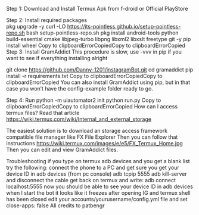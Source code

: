 Step 1: Download and Install Termux
Apk from f-droid or Official PlayStore

Step 2: Install required packages </br>
pkg upgrade -y
curl -LO https://its-pointless.github.io/setup-pointless-repo.sh
bash setup-pointless-repo.sh
pkg install android-tools python build-essential cmake libjpeg-turbo libpng libxml2 libxslt freetype git -y
pip install wheel
Copy to clipboardErrorCopiedCopy to clipboardErrorCopied
Step 3: Install GramAddict
This procedure is slow, use -vvv in pip if you want to see if everything installing alright

git clone https://github.com/Danny-1201/instagramBot.git
cd gramaddict
pip install -r requirements.txt
Copy to clipboardErrorCopiedCopy to clipboardErrorCopied
You can also install GramAddict using pip, but in that case you won’t have the config-example folder ready to go.

Step 4: Run
python -m uiautomator2 init
python run.py
Copy to clipboardErrorCopiedCopy to clipboardErrorCopied
How can I access termux files?
Read that article https://wiki.termux.com/wiki/Internal_and_external_storage

The easiest solution is to download an storage access framework compatible file manager like FX File Explorer Then you can follow that instructions https://wiki.termux.com/images/e/e5/FX_Termux_Home.jpg Then you can edit and view GramAddict files.

Troubleshooting
if you type on termux adb devices and you get a blank list try the following:
connect the phone to a PC and get sure you get your device ID in adb devices (from pc console)
adb tcpip 5555
adb kill-server and disconnect the cable
get back on termux and write: adb connect localhost:5555
now you should be able to see your device ID in adb devices
when I start the bot it looks like it freezes after opening IG and termux shell has been closed
edit your accounts/yourusername/config.yml file and set close-apps: false
All credits to patbengr
